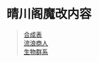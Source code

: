# 晴川阁魔改内容
> [合成表](/server_magic/hc.md)<br>
> [流浪商人](/server_magic/liulang.md)<br>
> [生物群系](/server_magic/shengwu.md)<br>